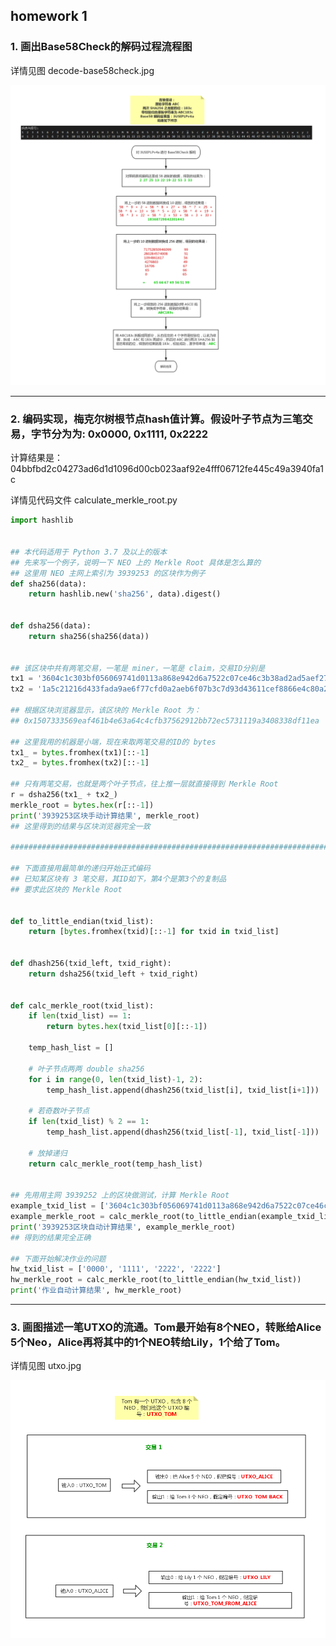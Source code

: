 ## homework 1

### 1. 画出Base58Check的解码过程流程图

详情见图 decode-base58check.jpg

![result](./decode-base58check.jpg)

---

### 2. 编码实现，梅克尔树根节点hash值计算。假设叶子节点为三笔交易，字节分为为: 0x0000, 0x1111, 0x2222

计算结果是：04bbfbd2c04273ad6d1d1096d00cb023aaf92e4fff06712fe445c49a3940fa1c

详情见代码文件 calculate_merkle_root.py

``` python
import hashlib


## 本代码适用于 Python 3.7 及以上的版本
## 先来写一个例子，说明一下 NEO 上的 Merkle Root 具体是怎么算的
## 这里用 NEO 主网上索引为 3939253 的区块作为例子
def sha256(data):
    return hashlib.new('sha256', data).digest()


def dsha256(data):
    return sha256(sha256(data))


## 该区块中共有两笔交易，一笔是 miner，一笔是 claim，交易ID分别是
tx1 = '3604c1c303bf056069741d0113a868e942d6a7522c07ce46c3b38ad2ad5aef27'
tx2 = '1a5c21216d433fada9ae6f77cfd0a2aeb6f07b3c7d93d43611cef8866e4c80a2'

## 根据区块浏览器显示，该区块的 Merkle Root 为：
## 0x1507333569eaf461b4e63a64c4cfb37562912bb72ec5731119a3408338df11ea

## 这里我用的机器是小端，现在来取两笔交易的ID的 bytes
tx1_ = bytes.fromhex(tx1)[::-1]
tx2_ = bytes.fromhex(tx2)[::-1]

## 只有两笔交易，也就是两个叶子节点，往上推一层就直接得到 Merkle Root
r = dsha256(tx1_ + tx2_)
merkle_root = bytes.hex(r[::-1])
print('3939253区块手动计算结果', merkle_root)
## 这里得到的结果与区块浏览器完全一致

#################################################################################

## 下面直接用最简单的递归开始正式编码
## 已知某区块有 3 笔交易，其ID如下，第4个是第3个的复制品
## 要求此区块的 Merkle Root


def to_little_endian(txid_list):
    return [bytes.fromhex(txid)[::-1] for txid in txid_list]


def dhash256(txid_left, txid_right):
    return dsha256(txid_left + txid_right)


def calc_merkle_root(txid_list):
    if len(txid_list) == 1:
        return bytes.hex(txid_list[0][::-1])

    temp_hash_list = []

    # 叶子节点两两 double sha256
    for i in range(0, len(txid_list)-1, 2):
        temp_hash_list.append(dhash256(txid_list[i], txid_list[i+1]))

    # 若奇数叶子节点
    if len(txid_list) % 2 == 1:
        temp_hash_list.append(dhash256(txid_list[-1], txid_list[-1]))

    # 放掉递归
    return calc_merkle_root(temp_hash_list)


## 先用用主网 3939252 上的区块做测试，计算 Merkle Root
example_txid_list = ['3604c1c303bf056069741d0113a868e942d6a7522c07ce46c3b38ad2ad5aef27', '1a5c21216d433fada9ae6f77cfd0a2aeb6f07b3c7d93d43611cef8866e4c80a2']
example_merkle_root = calc_merkle_root(to_little_endian(example_txid_list))
print('3939253区块自动计算结果', example_merkle_root)
## 得到的结果完全正确

## 下面开始解决作业的问题
hw_txid_list = ['0000', '1111', '2222', '2222']
hw_merkle_root = calc_merkle_root(to_little_endian(hw_txid_list))
print('作业自动计算结果', hw_merkle_root)

```

---

### 3. 画图描述一笔UTXO的流通。Tom最开始有8个NEO，转账给Alice 5个Neo，Alice再将其中的1个NEO转给Lily，1个给了Tom。

详情见图 utxo.jpg

![result](./utxo.jpg)